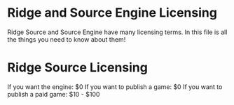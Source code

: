 # Ridge and Source Engine Licensing

Ridge Source and Source Engine have many licensing terms. In this file is all the things you need to know about them!

# Ridge Source Licensing

If you want the engine:
  $0
If you want to publish a game:
  $0
If you want to publish a paid game:
  $10 - $100
